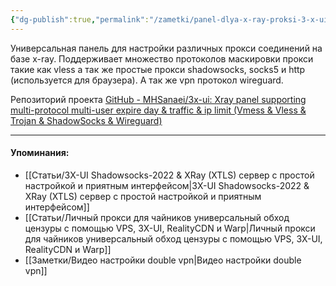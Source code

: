```yaml
---
{"dg-publish":true,"permalink":"/zametki/panel-dlya-x-ray-proksi-3-x-ui/","created":"2024-07-03 19:45","updated":"2024-09-03T16:35:18+03:00"}
---
```


Универсальная панель для настройки различных прокси соединений на базе x-ray.
Поддерживает множество протоколов маскировки прокси такие как vless а так же простые прокси shadowsocks, socks5 и http (используется для браузера). А так же vpn протокол wireguard.

Репозиторий проекта [GitHub - MHSanaei/3x-ui: Xray panel supporting multi-protocol multi-user expire day & traffic & ip limit (Vmess & Vless & Trojan & ShadowSocks & Wireguard)](https://github.com/MHSanaei/3x-ui)

---
#### Упоминания:
- [[Статьи/3X-UI Shadowsocks-2022 & XRay (XTLS) сервер с простой настройкой и приятным интерфейсом\|3X-UI Shadowsocks-2022 & XRay (XTLS) сервер с простой настройкой и приятным интерфейсом]]
- [[Статьи/Личный прокси для чайников универсальный обход цензуры с помощью VPS, 3X-UI, RealityCDN и Warp\|Личный прокси для чайников универсальный обход цензуры с помощью VPS, 3X-UI, RealityCDN и Warp]]
- [[Заметки/Видео настройки double vpn\|Видео настройки double vpn]]